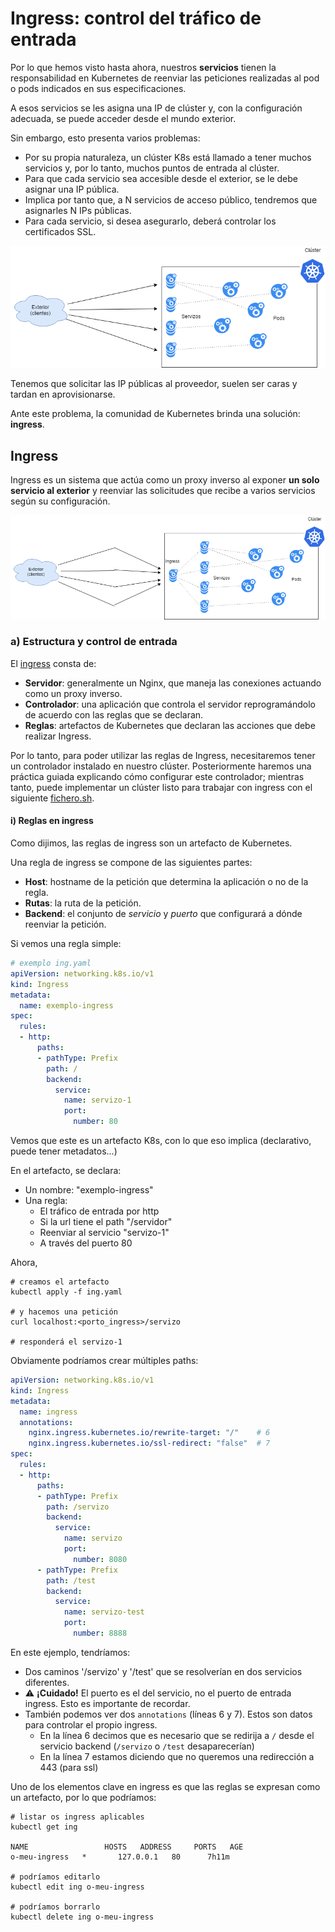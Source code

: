 # Ingress: control del tráfico de entrada

Por lo que hemos visto hasta ahora, nuestros **servicios** tienen la responsabilidad en Kubernetes de reenviar las peticiones realizadas al pod o pods indicados en sus especificaciones.

A esos servicios se les asigna una IP de clúster y, con la configuración adecuada, se puede acceder desde el mundo exterior.

Sin embargo, esto presenta varios problemas:

- Por su propia naturaleza, un clúster K8s está llamado a tener muchos servicios y, por lo tanto, muchos puntos de entrada al clúster.
- Para que cada servicio sea accesible desde el exterior, se le debe asignar una IP pública.
- Implica por tanto que, a N servicios de acceso público, tendremos que asignarles N IPs públicas.
- Para cada servicio, si desea asegurarlo, deberá controlar los certificados SSL.

![ingress1](./../_media/03/ingress1.png)

Tenemos que solicitar las IP públicas al proveedor, suelen ser caras y tardan en aprovisionarse.

Ante este problema, la comunidad de Kubernetes brinda una solución: **ingress**. 

## Ingress

Ingress es un sistema que actúa como un proxy inverso al exponer **un solo servicio al exterior** y reenviar las solicitudes que recibe a varios servicios según su configuración.

![ingress2](./../_media/03/ingress2.png)

### a) Estructura y control de entrada

El [ingress](https://kubernetes.io/docs/concepts/services-networking/ingress/) consta de:
- **Servidor**: generalmente un Nginx, que maneja las conexiones actuando como un proxy inverso.
- **Controlador**: una aplicación que controla el servidor reprogramándolo de acuerdo con las reglas que se declaran.
- **Reglas**: artefactos de Kubernetes que declaran las acciones que debe realizar Ingress.

Por lo tanto, para poder utilizar las reglas de Ingress, necesitaremos tener un controlador instalado en nuestro clúster. Posteriormente haremos una práctica guiada explicando cómo configurar este controlador; mientras tanto, puede implementar un clúster listo para trabajar con ingress con el siguiente [fichero.sh](../00_solucions/03_solucion/despregar-cluster-con-registry-e-ingress.md).

#### i) Reglas en ingress

Como dijimos, las reglas de ingress son un artefacto de Kubernetes.

Una regla de ingress se compone de las siguientes partes:

- **Host**: hostname de la petición que determina la aplicación o no de la regla.
- **Rutas**: la ruta de la petición.
- **Backend**: el conjunto de *servicio* y *puerto* que configurará a dónde reenviar la petición.

Si vemos una regla simple:

```yaml
# exemplo ing.yaml
apiVersion: networking.k8s.io/v1
kind: Ingress
metadata:
  name: exemplo-ingress
spec:
  rules:
  - http:
      paths:
      - pathType: Prefix
        path: /
        backend:
          service:
            name: servizo-1
            port:
              number: 80
```

Vemos que este es un artefacto K8s, con lo que eso implica (declarativo, puede tener metadatos...)

En el artefacto, se declara:

- Un nombre: "exemplo-ingress"
- Una regla:
  - El tráfico de entrada por http
  - Si la url tiene el path "/servidor"
  - Reenviar al servicio "servizo-1"
  - A través del puerto 80

Ahora,

```shell
# creamos el artefacto
kubectl apply -f ing.yaml

# y hacemos una petición
curl localhost:<porto_ingress>/servizo

# responderá el servizo-1
```

Obviamente podríamos crear múltiples paths:

```yaml
apiVersion: networking.k8s.io/v1
kind: Ingress
metadata:
  name: ingress
  annotations:
    nginx.ingress.kubernetes.io/rewrite-target: "/"    # 6
    nginx.ingress.kubernetes.io/ssl-redirect: "false"  # 7
spec:
  rules:
  - http:
      paths:
      - pathType: Prefix
        path: /servizo
        backend:
          service:
            name: servizo
            port: 
              number: 8080
      - pathType: Prefix
        path: /test
        backend:
          service:
            name: servizo-test
            port: 
              number: 8888
```

En este ejemplo, tendríamos:
- Dos caminos '/servizo' y '/test' que se resolverían en dos servicios diferentes.
- ⚠️ **¡Cuidado!** El puerto es el del servicio, no el puerto de entrada ingress. Esto es importante de recordar.
- También podemos ver dos `annotations` (líneas 6 y 7). Estos son datos para controlar el propio ingress.
  - En la línea 6 decimos que es necesario que se redirija a `/` desde el servicio backend (`/servizo` o `/test` desaparecerían)
  - En la línea 7 estamos diciendo que no queremos una redirección a 443 (para ssl)

Uno de los elementos clave en ingress es que las reglas se expresan como un artefacto, por lo que podríamos:

```shell
# listar os ingress aplicables 
kubectl get ing

NAME                 HOSTS   ADDRESS     PORTS   AGE
o-meu-ingress   *       127.0.0.1   80      7h11m

# podríamos editarlo
kubectl edit ing o-meu-ingress

# podríamos borrarlo
kubectl delete ing o-meu-ingress
```

